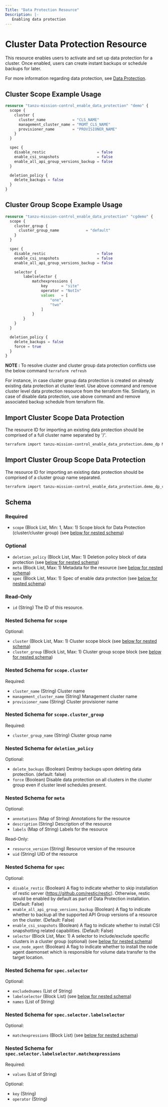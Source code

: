 ```yaml
---
Title: "Data Protection Resource"
Description: |-
   Enabling data protection
---
```


# Cluster Data Protection Resource

This resource enables users to activate and set up data protection for a cluster.
Once enabled, users can create instant backups or schedule backups for later.

For more information regarding data protection, see [Data Protection][data-protection].

[data-protection]: https://docs.vmware.com/en/VMware-Tanzu-Mission-Control/services/tanzumc-concepts/GUID-C16557BC-EB1B-4414-8E63-28AD92E0CAE5.html

## Cluster Scope Example Usage

```terraform
resource "tanzu-mission-control_enable_data_protection" "demo" {
  scope {
    cluster {
      cluster_name            = "CLS_NAME"
      management_cluster_name = "MGMT_CLS_NAME"
      provisioner_name        = "PROVISIONER_NAME"
    }
  }

  spec {
    disable_restic                       = false
    enable_csi_snapshots                 = false
    enable_all_api_group_versions_backup = false
  }

  deletion_policy {
    delete_backups = false
  }
}
```

## Cluster Group Scope Example Usage

```terraform
resource "tanzu-mission-control_enable_data_protection" "cgdemo" {
  scope {
    cluster_group {
      cluster_group_name            = "default"
    }
  }

  spec {
    disable_restic                       = false
    enable_csi_snapshots                 = false
    enable_all_api_group_versions_backup = false

    selector {
        labelselector {
            matchexpressions {
                key      = "site"
                operator = "NotIn"
                values   = [
                    "one",
                    "two"
                ]
            }
        }
    }
  }

  deletion_policy {
    delete_backups = false
    force = true
  }
}
```


**NOTE :** To resolve cluster and cluster group data protection conflicts use the below command
``terraform refresh``

For instance, in case cluster group data protection is created on already existing data protection at cluster level.
Use above command and remove cluster level data protection resource from the terraform file.
Similarly, in case of disable data protection, use above command and remove associated backup schedule from terraform file.

## Import Cluster Scope Data Protection
The resource ID for importing an existing data protection should be comprised of a full cluster name separated by '/'.

```bash
terraform import tanzu-mission-control_enable_data_protection.demo_dp MANAGEMENT_CLUSTER_NAME/PROVISIONER_NAME/CLUSTER_NAME
```

## Import Cluster Group Scope Data Protection
The resource ID for importing an existing data protection should be comprised of a cluster group name separated.

```bash
terraform import tanzu-mission-control_enable_data_protection.demo_dp_cg CLUSTER_GROUP_NAME
```

<!-- schema generated by tfplugindocs -->
## Schema

### Required

- `scope` (Block List, Min: 1, Max: 1) Scope block for Data Protection (cluster/cluster group) (see [below for nested schema](#nestedblock--scope))

### Optional

- `deletion_policy` (Block List, Max: 1) Deletion policy block of data protection (see [below for nested schema](#nestedblock--deletion_policy))
- `meta` (Block List, Max: 1) Metadata for the resource (see [below for nested schema](#nestedblock--meta))
- `spec` (Block List, Max: 1) Spec of enable data protection (see [below for nested schema](#nestedblock--spec))

### Read-Only

- `id` (String) The ID of this resource.

<a id="nestedblock--scope"></a>
### Nested Schema for `scope`

Optional:

- `cluster` (Block List, Max: 1) Cluster scope block (see [below for nested schema](#nestedblock--scope--cluster))
- `cluster_group` (Block List, Max: 1) Cluster group scope block (see [below for nested schema](#nestedblock--scope--cluster_group))

<a id="nestedblock--scope--cluster"></a>
### Nested Schema for `scope.cluster`

Required:

- `cluster_name` (String) Cluster name
- `management_cluster_name` (String) Management cluster name
- `provisioner_name` (String) Cluster provisioner name


<a id="nestedblock--scope--cluster_group"></a>
### Nested Schema for `scope.cluster_group`

Required:

- `cluster_group_name` (String) Cluster group name



<a id="nestedblock--deletion_policy"></a>
### Nested Schema for `deletion_policy`

Optional:

- `delete_backups` (Boolean) Destroy backups upon deleting data protection.
(default: false)
- `force` (Boolean) Disable data protection on all clusters in the cluster group even if cluster level schedules present.


<a id="nestedblock--meta"></a>
### Nested Schema for `meta`

Optional:

- `annotations` (Map of String) Annotations for the resource
- `description` (String) Description of the resource
- `labels` (Map of String) Labels for the resource

Read-Only:

- `resource_version` (String) Resource version of the resource
- `uid` (String) UID of the resource


<a id="nestedblock--spec"></a>
### Nested Schema for `spec`

Optional:

- `disable_restic` (Boolean) A flag to indicate whether to skip installation of restic server (https://github.com/restic/restic).
Otherwise, restic would be enabled by default as part of Data Protection installation.
(Default: False)
- `enable_all_api_group_versions_backup` (Boolean) A flag to indicate whether to backup all the supported API Group versions of a resource on the cluster.
(Default: False)
- `enable_csi_snapshots` (Boolean) A flag to indicate whether to install CSI snapshotting related capabilities.
(Default: False)
- `selector` (Block List, Max: 1) A selector to include/exclude specific clusters in a cluster group (optional) (see [below for nested schema](#nestedblock--spec--selector))
- `use_node_agent` (Boolean) A flag to indicate whether to install the node agent daemonset which is responsible for volume data transfer to the target location.

<a id="nestedblock--spec--selector"></a>
### Nested Schema for `spec.selector`

Optional:

- `excludednames` (List of String)
- `labelselector` (Block List) (see [below for nested schema](#nestedblock--spec--selector--labelselector))
- `names` (List of String)

<a id="nestedblock--spec--selector--labelselector"></a>
### Nested Schema for `spec.selector.labelselector`

Optional:

- `matchexpressions` (Block List) (see [below for nested schema](#nestedblock--spec--selector--labelselector--matchexpressions))

<a id="nestedblock--spec--selector--labelselector--matchexpressions"></a>
### Nested Schema for `spec.selector.labelselector.matchexpressions`

Required:

- `values` (List of String)

Optional:

- `key` (String)
- `operator` (String)
